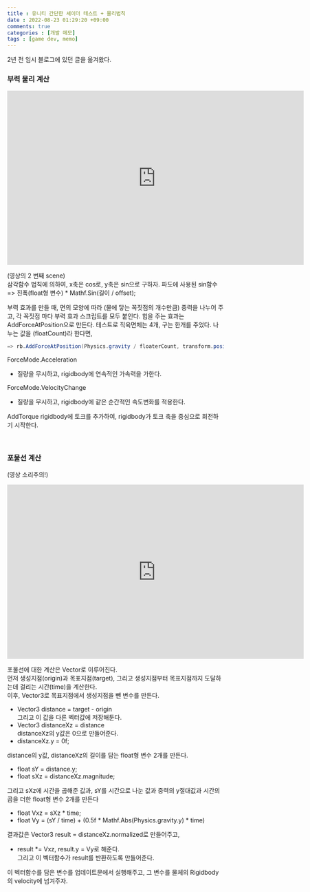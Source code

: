 ```yaml
---
title : 유니티 간단한 셰이더 테스트 + 물리법칙
date : 2022-08-23 01:29:20 +09:00
comments: true
categories : [개발 메모]
tags : [game dev, memo]
---
```

2년 전 임시 블로그에 있던 글을 옮겨왔다.
<br/>

### 부력 물리 계산
<iframe width="690" height="405" src="https://www.youtube.com/embed/2Tfz52cFilA" title="기록용) 간단한 셰이더와 물리법칙 구현" frameborder="0" allow="accelerometer; autoplay; clipboard-write; encrypted-media; gyroscope; picture-in-picture" allowfullscreen></iframe>

(영상의 2 번째 scene)  
삼각함수 법칙에 의하여, x축은 cos로, y축은 sin으로 구하자.
파도에 사용된 sin함수 => 진폭(float형 변수) * Mathf.Sin(길이 / offset);


부력 효과를 만들 때, 면의 모양에 따라 (물에 닿는 꼭짓점의 개수만큼) 중력을 나누어 주고, 각 꼭짓점 마다 부력 효과 스크립트를 모두 붙인다. 힘을 주는 효과는 AddForceAtPosition으로 만든다.
테스트로 직육면체는 4개, 구는 한개를 주었다. 
나누는 값을 (floatCount)라 한다면,  
``` C#
=> rb.AddForceAtPosition(Physics.gravity / floaterCount, transform.position, ForceMode.Acceleration);
```

ForceMode.Acceleration
 - 질량을 무시하고, rigidbody에 연속적인 가속력을 가한다. 

ForceMode.VelocityChange
 - 질량을 무시하고, rigidbody에 같은 순간적인 속도변화를 적용한다.

AddTorque
rigidbody에 토크를 추가하여, rigidbody가 토크 축을 중심으로 회전하기 시작한다.

<br/>

### 포물선 계산
(영상 소리주의!)
<iframe width="690" height="405" src="https://www.youtube.com/embed/5NAulADh4TM" title="유니티 폭탄 벡터 계산" frameborder="0" allow="accelerometer; autoplay; clipboard-write; encrypted-media; gyroscope; picture-in-picture" allowfullscreen></iframe>


포물선에 대한 계산은 Vector로 이루어진다.  
먼저 생성지점(origin)과 목표지점(target), 그리고 생성지점부터 목표지점까지 도달하는데 걸리는 시간(time)을 계산한다.  
이후, Vector3로 목표지점에서 생성지점을 뺀 변수를 만든다.  
* Vector3 distance = target - origin  
그리고 이 값을 다른 벡터값에 저장해둔다.  
* Vector3 distanceXz = distance  
distanceXz의 y값은 0으로 만들어준다.  
* distanceXz.y = 0f;  


distance의 y값, distanceXz의 길이를 담는 float형 변수 2개를 만든다.  
* float sY = distance.y;  
* float sXz = distanceXz.magnitude;  

그리고 sXz에 시간을 곱해준 값과, sY를 시간으로 나눈 값과 중력의 y절대값과 시간의 곱을 더한 float형 변수 2개를 만든다  
* float Vxz = sXz * time;  
* float Vy = (sY / time) + (0.5f * Mathf.Abs(Physics.gravity.y) * time)  


결과값은 Vector3 result = distanceXz.normalized로 만들어주고,  
* result *= Vxz, result.y = Vy로 해준다.  
그리고 이 벡터함수가 result를 반환하도록 만들어준다.  


이 벡터함수를 담은 변수를 업데이트문에서 실행해주고,  그 변수를 물체의 Rigidbody의 velocity에 넘겨주자.  